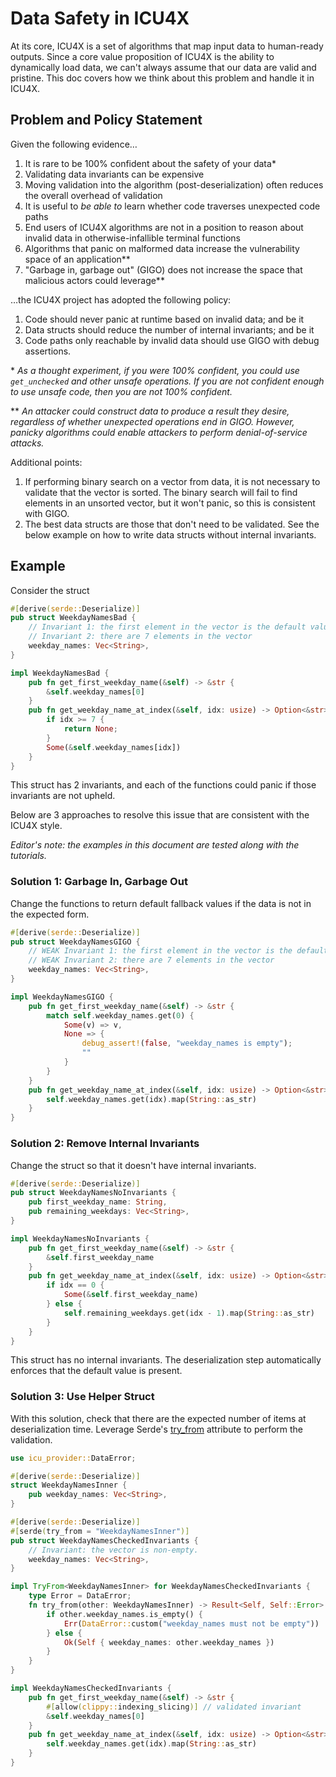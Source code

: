 Data Safety in ICU4X
====================

At its core, ICU4X is a set of algorithms that map input data to human-ready outputs. Since a core value proposition of ICU4X is the ability to dynamically load data, we can't always assume that our data are valid and pristine. This doc covers how we think about this problem and handle it in ICU4X.

## Problem and Policy Statement

Given the following evidence…

1. It is rare to be 100% confident about the safety of your data\*
1. Validating data invariants can be expensive
1. Moving validation into the algorithm (post-deserialization) often reduces the overall overhead of validation
1. It is useful to _be able to_ learn whether code traverses unexpected code paths
1. End users of ICU4X algorithms are not in a position to reason about invalid data in otherwise-infallible terminal functions
1. Algorithms that panic on malformed data increase the vulnerability space of an application\*\*
1. "Garbage in, garbage out" (GIGO) does not increase the space that malicious actors could leverage\*\*

…the ICU4X project has adopted the following policy:

1. Code should never panic at runtime based on invalid data; and be it
1. Data structs should reduce the number of internal invariants; and be it
1. Code paths only reachable by invalid data should use GIGO with debug assertions.

\* *As a thought experiment, if you were 100% confident, you could use `get_unchecked` and other unsafe operations. If you are not confident enough to use unsafe code, then you are not 100% confident.*

\*\* *An attacker could construct data to produce a result they desire, regardless of whether unexpected operations end in GIGO. However, panicky algorithms could enable attackers to perform denial-of-service attacks.*

Additional points:

1. If performing binary search on a vector from data, it is not necessary to validate that the vector is sorted. The binary search will fail to find elements in an unsorted vector, but it won't panic, so this is consistent with GIGO.
2. The best data structs are those that don't need to be validated. See the below example on how to write data structs without internal invariants.

## Example

Consider the struct

```rust
#[derive(serde::Deserialize)]
pub struct WeekdayNamesBad {
    // Invariant 1: the first element in the vector is the default value
    // Invariant 2: there are 7 elements in the vector
    weekday_names: Vec<String>,
}

impl WeekdayNamesBad {
    pub fn get_first_weekday_name(&self) -> &str {
        &self.weekday_names[0]
    }
    pub fn get_weekday_name_at_index(&self, idx: usize) -> Option<&str> {
        if idx >= 7 {
            return None;
        }
        Some(&self.weekday_names[idx])
    }
}
```

This struct has 2 invariants, and each of the functions could panic if those invariants are not upheld.

Below are 3 approaches to resolve this issue that are consistent with the ICU4X style.

*Editor's note: the examples in this document are tested along with the tutorials.*

### Solution 1: Garbage In, Garbage Out

Change the functions to return default fallback values if the data is not in the expected form.

```rust
#[derive(serde::Deserialize)]
pub struct WeekdayNamesGIGO {
    // WEAK Invariant 1: the first element in the vector is the default value
    // WEAK Invariant 2: there are 7 elements in the vector
    weekday_names: Vec<String>,
}

impl WeekdayNamesGIGO {
    pub fn get_first_weekday_name(&self) -> &str {
        match self.weekday_names.get(0) {
            Some(v) => v,
            None => {
                debug_assert!(false, "weekday_names is empty");
                ""
            }
        }
    }
    pub fn get_weekday_name_at_index(&self, idx: usize) -> Option<&str> {
        self.weekday_names.get(idx).map(String::as_str)
    }
}
```

### Solution 2: Remove Internal Invariants

Change the struct so that it doesn't have internal invariants.

```rust
#[derive(serde::Deserialize)]
pub struct WeekdayNamesNoInvariants {
    pub first_weekday_name: String,
    pub remaining_weekdays: Vec<String>,
}

impl WeekdayNamesNoInvariants {
    pub fn get_first_weekday_name(&self) -> &str {
        &self.first_weekday_name
    }
    pub fn get_weekday_name_at_index(&self, idx: usize) -> Option<&str> {
        if idx == 0 {
            Some(&self.first_weekday_name)
        } else {
            self.remaining_weekdays.get(idx - 1).map(String::as_str)
        }
    }
}
```

This struct has no internal invariants. The deserialization step automatically enforces that the default value is present.

### Solution 3: Use Helper Struct

With this solution, check that there are the expected number of items at deserialization time. Leverage Serde's [try_from](https://serde.rs/container-attrs.html#try_from) attribute to perform the validation.

```rust
use icu_provider::DataError;

#[derive(serde::Deserialize)]
struct WeekdayNamesInner {
    pub weekday_names: Vec<String>,
}

#[derive(serde::Deserialize)]
#[serde(try_from = "WeekdayNamesInner")]
pub struct WeekdayNamesCheckedInvariants {
    // Invariant: the vector is non-empty.
    weekday_names: Vec<String>,
}

impl TryFrom<WeekdayNamesInner> for WeekdayNamesCheckedInvariants {
    type Error = DataError;
    fn try_from(other: WeekdayNamesInner) -> Result<Self, Self::Error> {
        if other.weekday_names.is_empty() {
            Err(DataError::custom("weekday_names must not be empty"))
        } else {
            Ok(Self { weekday_names: other.weekday_names })
        }
    }
}

impl WeekdayNamesCheckedInvariants {
    pub fn get_first_weekday_name(&self) -> &str {
        #[allow(clippy::indexing_slicing)] // validated invariant
        &self.weekday_names[0]
    }
    pub fn get_weekday_name_at_index(&self, idx: usize) -> Option<&str> {
        self.weekday_names.get(idx).map(String::as_str)
    }
}
```
